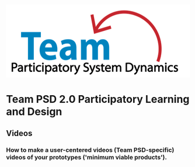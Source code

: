 <img src = "https://github.com/lzim/teampsd/blob/teampsd_style/teampsd_logo/team_psd_logo_sm.png"
     height = "200" width = "600">  

# Team PSD 2.0 Participatory Learning and Design

## Videos

### How to make a **user-centered videos** (Team PSD-specific) videos of your prototypes ('minimum viable products').


